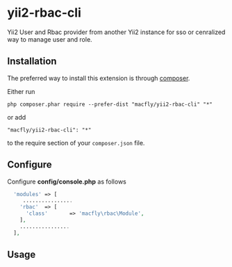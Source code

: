 # yii2-rbac-cli


Yii2 User and Rbac provider from another Yii2 instance for sso or cenralized way to manage user and role.

Installation
------------

The preferred way to install this extension is through [composer](http://getcomposer.org/download/).

Either run

```
php composer.phar require --prefer-dist "macfly/yii2-rbac-cli" "*"
```

or add

```
"macfly/yii2-rbac-cli": "*"
```

to the require section of your `composer.json` file.

Configure
------------

Configure **config/console.php** as follows

```php
  'modules' => [
     ................
    'rbac'  => [
      'class'       => 'macfly\rbac\Module',
    ],
    ................
  ],
```

Usage
------------

